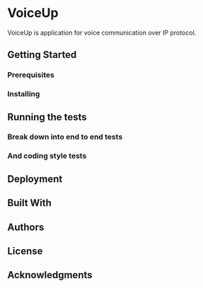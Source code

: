 # VoiceUp

 VoiceUp is application for voice communication over IP protocol.
 
## Getting Started

### Prerequisites

### Installing

## Running the tests

### Break down into end to end tests

### And coding style tests

## Deployment

## Built With

## Authors

## License

## Acknowledgments
